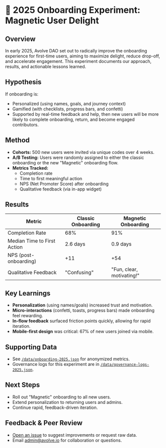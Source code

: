 # 🧪 2025 Onboarding Experiment: Magnetic User Delight

## Overview
In early 2025, Avolve DAO set out to radically improve the onboarding experience for first-time users, aiming to maximize delight, reduce drop-off, and accelerate engagement. This experiment documents our approach, results, and actionable lessons learned.

## Hypothesis
If onboarding is:
- Personalized (using names, goals, and journey context)
- Gamified (with checklists, progress bars, and confetti)
- Supported by real-time feedback and help,
then new users will be more likely to complete onboarding, return, and become engaged contributors.

## Method
- **Cohorts:** 500 new users were invited via unique codes over 4 weeks.
- **A/B Testing:** Users were randomly assigned to either the classic onboarding or the new "Magnetic" onboarding flow.
- **Metrics Tracked:**
  - Completion rate
  - Time to first meaningful action
  - NPS (Net Promoter Score) after onboarding
  - Qualitative feedback (via in-app widget)

## Results
| Metric                       | Classic Onboarding | Magnetic Onboarding |
|------------------------------|--------------------|--------------------|
| Completion Rate              | 68%                | 91%                |
| Median Time to First Action  | 2.6 days           | 0.9 days           |
| NPS (post-onboarding)        | +11                | +54                |
| Qualitative Feedback         | "Confusing"        | "Fun, clear, motivating!" |

## Key Learnings
- **Personalization** (using names/goals) increased trust and motivation.
- **Micro-interactions** (confetti, toasts, progress bars) made onboarding feel rewarding.
- **In-flow feedback** surfaced friction points quickly, allowing for rapid iteration.
- **Mobile-first design** was critical: 67% of new users joined via mobile.

## Supporting Data
- See [`/data/onboarding-2025.json`](../data/onboarding-2025.json) for anonymized metrics.
- Governance logs for this experiment are in [`/data/governance-logs-2025.json`](../data/governance-logs-2025.json).

## Next Steps
- Roll out "Magnetic" onboarding to all new users.
- Extend personalization to returning users and admins.
- Continue rapid, feedback-driven iteration.

## Feedback & Peer Review
- [Open an issue](https://github.com/avolve-dao/avolve.io/issues/new/choose) to suggest improvements or request raw data.
- Email [admin@avolve.io](mailto:admin@avolve.io) for collaboration or questions.
